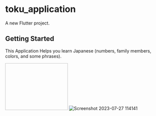 # toku_application

A new Flutter project.

## Getting Started

This Application Helps you learn Japanese (numbers, family members, colors, and some phrases).

<img width='200px' height='150px'>  ![Screenshot 2023-07-27 114141](https://github.com/Ahmeddsanad/toku_application/assets/100171203/56b3b3f9-efc2-4aa4-953f-a3a38734a3e8)  </img>
